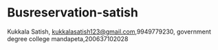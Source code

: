 # Busreservation-satish
Kukkala Satish, kukkalasatish123@gmail.com,9949779230, government degree college mandapeta,200637102028
